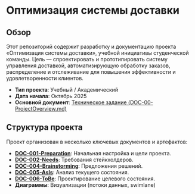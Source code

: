 # Оптимизация системы доставки

## Обзор
Этот репозиторий содержит разработку и документацию проекта «Оптимизация системы доставки», учебной инициативы студенческой команды. Цель — спроектировать и прототипировать систему управления доставкой, автоматизирующую обработку заказов, распределение и отслеживание для повышения эффективности и удовлетворенности клиентов.

- **Тип проекта**: Учебный / Академический
- **Дата начала**: Октябрь 2025
- **Основной документ**: [Техническое задание (DOC-00-ProjectOverview.md)](DOC-00-ProjectOverview.md)

## Структура проекта
Проект организован в несколько ключевых документов и артефактов:
- **[DOC-001-Preparation](DOC-001-Preparation.md)**: Начальная настройка и цели проекта.
- **[DOC-002-Needs](DOC-002-Needs.md)**: Требования стейкхолдеров.
- **[DOC-004-Brainstorming](DOC-004-Brainstorming.md)**: Предложения решений.
- **[DOC-005-AsIs](DOC-005-AsIs.md)**: Анализ текущего состояния.
- **[DOC-006-ToBe](DOC-006-ToBe.md)**: Проектирование целевого состояния.
- **Диаграммы**: Визуализации (потоки данных, swimlane)


